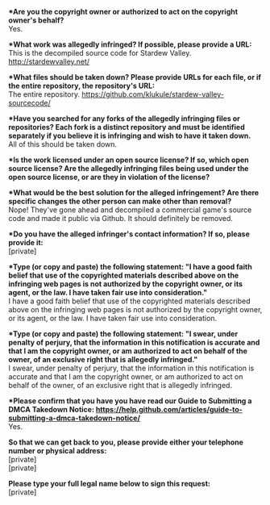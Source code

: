 __*Are you the copyright owner or authorized to act on the copyright owner's behalf?__  
Yes.

__*What work was allegedly infringed? If possible, please provide a URL:__  
This is the decompiled source code for Stardew Valley. http://stardewvalley.net/

__*What files should be taken down? Please provide URLs for each file, or if the entire repository, the repository's URL:__  
The entire repository. https://github.com/klukule/stardew-valley-sourcecode/

__*Have you searched for any forks of the allegedly infringing files or repositories? Each fork is a distinct repository and must be identified separately if you believe it is infringing and wish to have it taken down.__  
All of this should be taken down.

__*Is the work licensed under an open source license? If so, which open source license? Are the allegedly infringing files being used under the open source license, or are they in violation of the license?__  

__*What would be the best solution for the alleged infringement? Are there specific changes the other person can make other than removal?__  
Nope! They've gone ahead and decompiled a commercial game's source code and made it public via Github. It should definitely be removed.

__*Do you have the alleged infringer's contact information? If so, please provide it:__  
[private]  

__*Type (or copy and paste) the following statement: "I have a good faith belief that use of the copyrighted materials described above on the infringing web pages is not authorized by the copyright owner, or its agent, or the law. I have taken fair use into consideration."__  
I have a good faith belief that use of the copyrighted materials described above on the infringing web pages is not authorized by the copyright owner, or its agent, or the law. I have taken fair use into consideration.

__*Type (or copy and paste) the following statement: "I swear, under penalty of perjury, that the information in this notification is accurate and that I am the copyright owner, or am authorized to act on behalf of the owner, of an exclusive right that is allegedly infringed."__  
I swear, under penalty of perjury, that the information in this notification is accurate and that I am the copyright owner, or am authorized to act on behalf of the owner, of an exclusive right that is allegedly infringed.

__*Please confirm that you have you have read our Guide to Submitting a DMCA Takedown Notice: https://help.github.com/articles/guide-to-submitting-a-dmca-takedown-notice/__  
Yes.

__So that we can get back to you, please provide either your telephone number or physical address:__  
[private]  
[private]  

__Please type your full legal name below to sign this request:__  
[private]  
